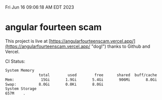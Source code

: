Fri Jun 16 09:06:18 AM EDT 2023

# angular fourteen scam


This project is live at [https://angularfourteenscam.vercel.app/](https://angularfourteenscam.vercel.app/ "dog!") thanks to Github and Vercel.

CI Status: 

```bash
System Memory
               total        used        free      shared  buff/cache   available
Mem:            15Gi       1.9Gi       5.4Gi       906Mi       8.0Gi        12Gi
Swap:          8.0Gi       0.0Ki       8.0Gi
System Storage
657M	.
```

